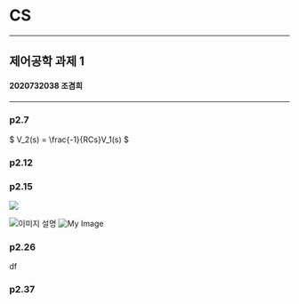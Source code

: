 # CS
---
## 제어공학 과제 1
#### 2020732038 조겸희

---
### p2.7
   
$ V_2(s) = \frac{-1}{RCs}V_1(s) $

### p2.12
   
   
### p2.15
![](https://drive.google.com/uc?id=187jRy0bazE6G48fcPosYX0RxyyZb8RJGd)

![이미지 설명](https://drive.google.com/uc?id=187jRy0bazE6G48fcPosYX0RxyyZb8RJGd)
   ![My Image](https://raw.githubusercontent.com/gmlruawh/CS/branch/path_to_image/image.jpg)

### p2.26
df
### p2.37
